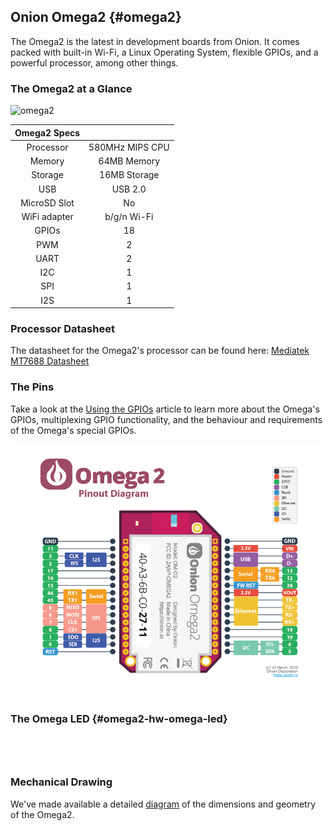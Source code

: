 ## Onion Omega2 {#omega2}

<!-- intro of the Omega2 IoT computer -->
The Omega2 is the latest in development boards from Onion. It comes packed with built-in Wi-Fi, a Linux Operating System, flexible GPIOs, and a powerful processor, among other things.

### The Omega2 at a Glance

![omega2](https://raw.githubusercontent.com/OnionIoT/Onion-Docs/master/Omega2/Documentation/Hardware-Overview/img/omega2-illustration.png)

| Omega2 Specs  | |
| :-------------: | :-------------:  |
| Processor | 580MHz MIPS CPU  |
| Memory | 64MB Memory  |
| Storage | 16MB Storage  |
| USB | USB 2.0  |
| MicroSD Slot | No  |
| WiFi adapter | b/g/n Wi-Fi  |
| GPIOs | 18  |
| PWM | 2  |
| UART | 2  |
| I2C | 1  |
| SPI |  1   |
| I2S | 1  |

### Processor Datasheet

The datasheet for the Omega2's processor can be found here: [Mediatek MT7688 Datasheet](https://labs.mediatek.com/fileMedia/download/9ef51e98-49b1-489a-b27e-391bac9f7bf3)

### The Pins

Take a look at the [Using the GPIOs](https://docs.onion.io/omega2-docs/using-gpios.html#important-special-gpios) article to learn more about the Omega's GPIOs, multiplexing GPIO functionality, and the behaviour and requirements of the Omega's special GPIOs.

<!-- image of omega2 pinout -->
![pinout](https://github.com/OnionIoT/Onion-Media/raw/master/Pinouts/Omega2.png)

<!-- operating system -->
```{r child = '../shared/Hardware-Overview-Component-90-Omega-operating-system.md'}
```

### The Omega LED {#omega2-hw-omega-led}

<!-- omega led content -->
```{r child = '../shared/Hardware-Overview-Component-91-Omega-omega-led-content.md'}
```


<!-- reset gpio -->
```{r child = '../shared/Hardware-Overview-Component-92-Omega-reset-gpio.md'}
```


<!-- wifi antenna -->
```{r child = '../shared/Hardware-Overview-Component-92-Omega-smt-antenna.md'}
```

<!-- u.fl connector -->
```{r child = '../shared/Hardware-Overview-Component-93-Omega-ufl-connector.md'}
```



### Mechanical Drawing

We've made available a detailed [diagram](https://raw.githubusercontent.com/OnionIoT/technical-drawings/master/Mechanical/OM-O2.PDF) of the dimensions and geometry of the Omega2.
<!-- insert mechanical drawing image, link to repo -->

